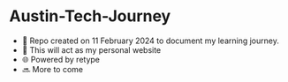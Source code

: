 # Austin-Tech-Journey

- 🌱 Repo created on 11 February 2024 to document my learning journey.
- 🧑 This will act as my personal website
- 🌐 Powered by retype
- 🔜 More to come
